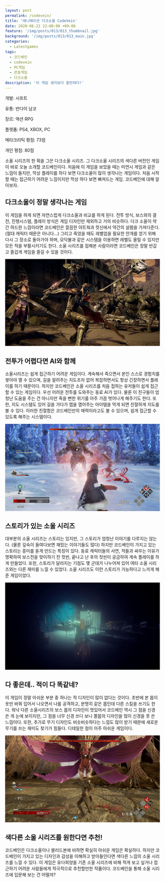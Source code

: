 ```yaml
---
layout: post
permalink: /codevein/
title: '애니메이션 다크소울 CodeVein'
date: 2020-06-22 22:00:00 +09:00
feature: '/img/posts/013/013_thumbnail.jpg'
background: '/img/posts/013/013_main.jpg'
categories:
  - Latestgames
tags:
  - 코드베인
  - codevein
  - PC게임
  - 콘솔게임
  - 다크소울
description: '이 게임 생각보다 할만하다!'
---
```


개발: 시프트

유통: 반다이 남코

장르: 액션 RPG

플렛폼: PS4, XBOX, PC

메타크리틱 평점: 73점

개인 평점: 80점

소울 시리즈의 한 획을 그은 다크소울 시리즈. 그 다크소울 시리즈의 색다른 버전인 게임이 바로 오늘 소개할 코드베인이다. 처음에 이 게임을 보았을 때는 미연시 게임과 같은 느낌이 들지만, 막상 플레이를 하다 보면 다크소울이 많이 생각나는 게임이다. 처음 시작할 때는 접근하기 어려운 느낌이지만 막상 하다 보면 빠져드는 게임. 코드베인에 대해 알아보자.

## 다크소울이 정말 생각나는 게임 ##

이 게임을 하게 되면 자연스럽게 다크소울과 비교를 하게 된다. 전투 방식, 보스와의 결전, 진행시스템, 플레이 방식은 게임 디자인만 제외하고 거의 비슷하다. 다크 소울이 약간 하드한 느낌이라면 코드베인은 깔끔한 아트웍과 컷신에서 약간의 설렘을 가져다준다.(절대 캐릭터 때문은 아니다...) 그리고 죽었을 때도 레벨업을 필요한 안개를 얻기 위해 다시 그 장소로 돌아가야 하며, 모닥불과 같은 시스템을 이용하면 레벨도 올릴 수 있지만 모든 적을 부활시키기도 한다. 소울 시리즈를 접해본 사람이라면 코드베인은 정말 반갑고 즐겁게 게임을 즐길 수 있을 것이다.

![코드베인 게임 이미지](/img/posts/013/013_1.jpg)

## 전투가 어렵다면 AI와 함께 ##

소울시리즈는 쉽게 접근하기 어려운 게임이다. 계속해서 죽으면서 본인 스스로 경험치를 쌓아야 깰 수 있으며, 길을 알려주는 지도조차 없어 복잡하면서도 항상 긴장하면서 플레이를 하기 때문이다. 하지만 코드베인은 소울 시리즈를 처음 접하는 유저들이 쉽게 접근할 수 있는 게임이다. 우선 어려운 전투를 도와주는 동료 AI가 있다. 물론 이 친구들이 엄청난 도움을 주는 건 아니지만 죽을 뻔한 위기를 아주 가끔 벗어나게 해주기도 한다. 또한, 지도 시스템도 있어 길을 가다가 맵을 열어주는 아이템을 먹게 되면 친절하게 지도를 볼 수 있다. 이러한 친절함은 코드베인만의 매력이라고도 볼 수 있으며, 쉽게 접근할 수 있도록 해주는 시스템이다.

![코드베인 게임 이미지](/img/posts/013/013_2.jpg)

## 스토리가 있는 소울 시리즈 ##

대부분의 소울 시리즈는 스토리는 있지만, 그 스토리가 엄청난 이야기를 다루지는 않는다. (물론 깊숙이 들여다보면 재밌는 이야기들도 많다) 하지만 코드베인이 가지고 있는 스토리는 흥미를 돋게 만드는 특징이 있다. 동료 캐릭터들의 사연, 적들과 싸우는 이유가 명확하여 보스전을 맞이하기 전 컷씬, 끝나고 난 후의 컷씬이 궁금하여 계속 플레이를 하게 만들었다. 또한, 스토리가 달라지는 기점도 몇 군데가 나누어져 있어 여타 소울 시리즈와는 다른 재미를 느낄 수 있었다. 소울 시리즈도 이런 스토리가 가능하다고 느끼게 해준 게임이었다.

![코드베인 게임 이미지](/img/posts/013/013_3.jpg)

## 다 좋은데.. 적이 다 똑같네? ##

이 게임이 정말 아쉬운 부분 중 하나는 적 디자인이 많이 없다는 것이다. 초반에 본 몹이 옷만 바꿔 입어서 나오면서 나를 공격하고, 분명히 같은 몹인데 다른 스킬을 쓰기도 한다. 워낙 다른 소울시리즈의 보스 몹의 디자인이 멋있어서 코드베인 역시 그 점을 신경 쓴 게 눈에 보이지만, 그 점을 너무 신경 쓰다 보니 쫄몹의 디자인을 많이 신경을 못 쓴 느낌이다. 또한, 추가로 무기 디자인도 비슷비슷하다는 느낌도 많이 받기 때문에 새로운 무기를 쓰는 재미도 찾기가 힘들다. 디테일한 점이 아주 아쉬운 게임이다.

![코드베인 게임 이미지](/img/posts/013/013_4.jpg)

## 색다른 소울 시리즈를 원한다면 추천! ##

코드베인은 다크소울이나 블러드본에 비하면 확실히 아쉬운 게임은 확실하다. 하지만 코드베인이 가지고 있는 디자인과 감성을 이해하고 받아들인다면 색다른 느낌의 소울 시리즈를 느낄 수 있다. 이 게임은 유다희양을 기존 소울 시리즈에 비해 적게 보고 싶거나 접근하기 어려운 사람들에게 적극적으로 추천할만한 작품이다. 코드베인을 통해 소울 시리즈에 입문해 보는 건 어떨까?

